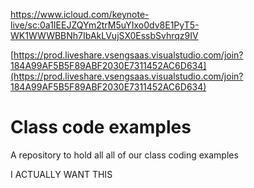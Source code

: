 https://www.icloud.com/keynote-live/sc:0a1IEEJZQYm2trM5uYIxo0dv8E1PyT5-WK1WWWBBNh7IbAkLVujSX0EssbSvhrqz9IV

[https://prod.liveshare.vsengsaas.visualstudio.com/join?184A99AF5B5F89ABF2030E7311452AC6D634](https://prod.liveshare.vsengsaas.visualstudio.com/join?184A99AF5B5F89ABF2030E7311452AC6D634)

# Class code examples

A repository to hold all all of our class coding examples

I ACTUALLY WANT THIS

